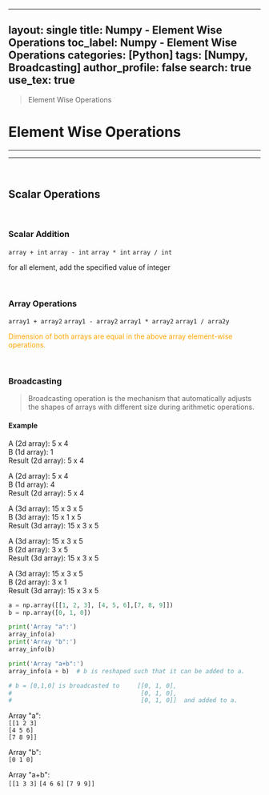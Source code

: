 
---
layout: single
title: Numpy - Element Wise Operations
toc_label: Numpy - Element Wise Operations
categories: [Python]
tags: [Numpy, Broadcasting]
author_profile: false
search: true
use_tex: true
---

> Element Wise Operations

# Element Wise Operations

---
---

<br>

## Scalar Operations

<br>

### Scalar Addition

`array + int`
`array - int`
`array * int`
`array / int`

for all element, add the specified value of integer

<br>

### Array Operations

`array1 + array2`
`array1 - array2`
`array1 * array2`
`array1 / arra2y`


<span style='color:orange'>Dimension of both arrays are equal in the above array element-wise operations.</span>

<br>

### Broadcasting

> Broadcasting operation is the mechanism that automatically adjusts the shapes of arrays with different size during arithmetic operations.

#### Example

A      (2d array):  5 x 4 \
B      (1d array):      1 \
Result (2d array):  5 x 4 

A      (2d array):  5 x 4 \
B      (1d array):      4 \
Result (2d array):  5 x 4

A      (3d array):  15 x 3 x 5 \
B      (3d array):  15 x 1 x 5 \
Result (3d array):  15 x 3 x 5

A      (3d array):  15 x 3 x 5 \
B      (2d array):       3 x 5 \
Result (3d array):  15 x 3 x 5

A      (3d array):  15 x 3 x 5 \
B      (2d array):       3 x 1 \
Result (3d array):  15 x 3 x 5


```python
a = np.array([[1, 2, 3], [4, 5, 6],[7, 8, 9]])
b = np.array([0, 1, 0])

print('Array "a":')
array_info(a)
print('Array "b":')
array_info(b)

print('Array "a+b":')
array_info(a + b)  # b is reshaped such that it can be added to a.

# b = [0,1,0] is broadcasted to     [[0, 1, 0],
#                                    [0, 1, 0],
#                                    [0, 1, 0]]  and added to a.
```

Array "a": \
`[[1 2 3]`\
`[4 5 6]` \
`[7 8 9]]`

Array "b": \
`[0 1 0]`

Array "a+b": \
`[[1 3 3]`
`[4 6 6]`
`[7 9 9]]`